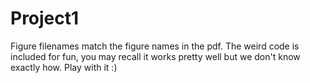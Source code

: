 # Project1
Figure filenames match the figure names in the pdf. The weird code is included for fun, you may recall it works pretty well but we don't know exactly how. Play with it :)

